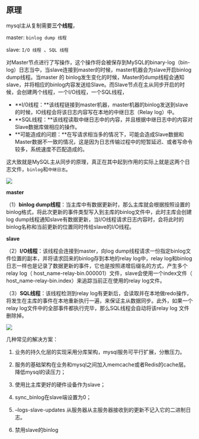 ## 原理

mysql主从复制需要**三个线程**，

master: `binlog dump 线程`

slave: `I/O 线程 `、`SQL 线程`



对Master节点进行了写操作，这个操作将会被保存到MySQL的binary-log（bin-log）日志当中，当slave连接到master的时候，master机器会为slave开启binlog dump线程。当master 的 binlog发生变化的时候，Master的dump线程会通知slave，并将相应的binlog内容发送给Slave。而Slave节点在主从同步开启的时候，会创建两个线程，一个I/O线程，一个SQL线程，



- **I/0线程：**该线程链接到master机器，master机器的binlog发送到slave的时候，IO线程会将该日志内容写在本地的中继日志（Relay log）中。
- **SQL线程：**该线程读取中继日志中的内容，并且根据中继日志中的内容对Slave数据库做相应的操作。
- **可能造成的问题：**在写请求相当多的情况下，可能会造成Slave数据和Master数据不一致的情况，这是因为日志传输过程中的短暂延迟、或者写命令较多，系统速度不匹配造成的。

这大致就是MySQL主从同步的原理，真正在其中起到作用的实际上就是这两个日志文件，`binlog`和`中继日志`。

![](https://youpaiyun.zongqilive.cn/image/20200620094547.png)





**master**

（1）**binlog dump线程**：当主库中有数据更新时，那么主库就会根据按照设置的binlog格式，将此次更新的事件类型写入到主库的binlog文件中，此时主库会创建log dump线程通知slave有数据更新，当I/O线程请求日志内容时，会将此时的binlog名称和当前更新的位置同时传给slave的I/O线程。

**slave**

（2）**I/O线程**：该线程会连接到master，向log dump线程请求一份指定binlog文件位置的副本，并将请求回来的binlog存到本地的relay log中，relay log和binlog日志一样也是记录了数据更新的事件，它也是按照递增后缀名的方式，产生多个relay log（ host_name-relay-bin.000001）文件，slave会使用一个index文件（ host_name-relay-bin.index）来追踪当前正在使用的relay log文件。

（3）**SQL线程**：该线程检测到relay log有更新后，会读取并在本地做redo操作，将发生在主库的事件在本地重新执行一遍，来保证主从数据同步。此外，如果一个relay log文件中的全部事件都执行完毕，那么SQL线程会自动将该relay log 文件删除掉。



![](https://youpaiyun.zongqilive.cn/image/006tKfTcly1g0c1x3w5n3j30pv0hj756.jpg)



几种常见的解决方案：

1. 业务的持久化层的实现采用分库架构，mysql服务可平行扩展，分散压力。

2. 服务的基础架构在业务和mysql之间加入memcache或者Redis的cache层。降低mysql的读压力；

3. 使用比主库更好的硬件设备作为slave；

4. sync_binlog在slave端设置为0；

5. –logs-slave-updates 从服务器从主服务器接收到的更新不记入它的二进制日志。

6. 禁用slave的binlog
